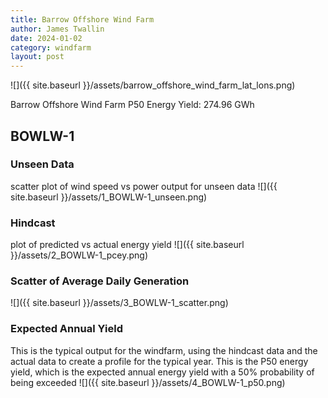 ```yaml
---
title: Barrow Offshore Wind Farm
author: James Twallin
date: 2024-01-02
category: windfarm
layout: post
---
```

![]({{ site.baseurl }}/assets/barrow_offshore_wind_farm_lat_lons.png)

Barrow Offshore Wind Farm P50 Energy Yield: 274.96 GWh

BOWLW-1
-------------
### Unseen Data 
scatter plot of wind speed vs power output for unseen data
![]({{ site.baseurl }}/assets/1_BOWLW-1_unseen.png)
### Hindcast 
plot of predicted vs actual energy yield
![]({{ site.baseurl }}/assets/2_BOWLW-1_pcey.png)
### Scatter of Average Daily Generation 

![]({{ site.baseurl }}/assets/3_BOWLW-1_scatter.png)
### Expected Annual Yield 
This is the typical output for the windfarm, using the hindcast data and the actual data to create a profile for the typical year. This is the P50 energy yield, which is the expected annual energy yield with a 50% probability of being exceeded
![]({{ site.baseurl }}/assets/4_BOWLW-1_p50.png)

